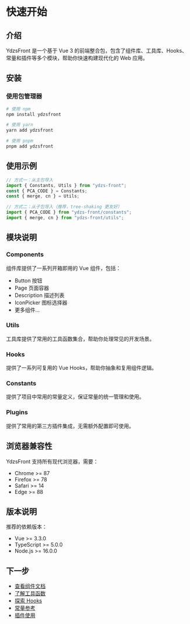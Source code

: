 # 快速开始

## 介绍

YdzsFront 是一个基于 Vue 3 的前端整合包，包含了组件库、工具库、Hooks、常量和插件等多个模块，帮助你快速构建现代化的 Web 应用。

## 安装

### 使用包管理器

```bash
# 使用 npm
npm install ydzsfront

# 使用 yarn
yarn add ydzsfront

# 使用 pnpm
pnpm add ydzsfront
```

## 使用示例

```typescript
// 方式一：从主包导入
import { Constants, Utils } from "ydzs-front";
const { PCA_CODE } = Constants;
const { merge, cn } = Utils;

// 方式二：从子包导入（推荐，tree-shaking 更友好）
import { PCA_CODE } from "ydzs-front/constants";
import { merge, cn } from "ydzs-front/utils";
```

## 模块说明

### Components

组件库提供了一系列开箱即用的 Vue 组件，包括：

- Button 按钮
- Page 页面容器
- Description 描述列表
- IconPicker 图标选择器
- 更多组件...

### Utils

工具库提供了常用的工具函数集合，帮助你处理常见的开发场景。

### Hooks

提供了一系列可复用的 Vue Hooks，帮助你抽象和复用组件逻辑。

### Constants

提供了项目中常用的常量定义，保证常量的统一管理和使用。

### Plugins

提供了常用的第三方插件集成，无需额外配置即可使用。

## 浏览器兼容性

YdzsFront 支持所有现代浏览器，需要：

- Chrome >= 87
- Firefox >= 78
- Safari >= 14
- Edge >= 88

## 版本说明

推荐的依赖版本：

- Vue >= 3.3.0
- TypeScript >= 5.0.0
- Node.js >= 16.0.0

## 下一步

- [查看组件文档](/components/)
- [了解工具函数](/utils/)
- [探索 Hooks](/hooks/)
- [常量参考](/constants/)
- [插件使用](/plugins/)

```

```
